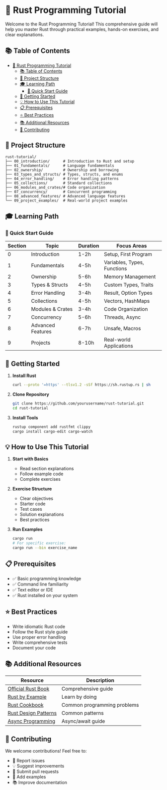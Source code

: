 # 🦀 Rust Programming Tutorial

Welcome to the Rust Programming Tutorial! This comprehensive guide will help you master Rust through practical examples, hands-on exercises, and clear explanations.

## 📚 Table of Contents

- [🦀 Rust Programming Tutorial](#-rust-programming-tutorial)
  - [📚 Table of Contents](#-table-of-contents)
  - [📁 Project Structure](#-project-structure)
  - [🎓 Learning Path](#-learning-path)
    - [📌 Quick Start Guide](#-quick-start-guide)
  - [🚀 Getting Started](#-getting-started)
  - [💡 How to Use This Tutorial](#-how-to-use-this-tutorial)
  - [📋 Prerequisites](#-prerequisites)
  - [⭐ Best Practices](#-best-practices)
  - [📚 Additional Resources](#-additional-resources)
  - [🤝 Contributing](#-contributing)

## 📁 Project Structure

```
rust-tutorial/
├── 00_introduction/      # Introduction to Rust and setup
├── 01_fundamentals/      # Language fundamentals
├── 02_ownership/         # Ownership and borrowing
├── 03_types_and_structs/ # Types, structs, and enums
├── 04_error_handling/    # Error handling patterns
├── 05_collections/       # Standard collections
├── 06_modules_and_crates/# Code organization
├── 07_concurrency/       # Concurrent programming
├── 08_advanced_features/ # Advanced language features
└── 09_project_examples/  # Real-world project examples
```

## 🎓 Learning Path

### 📌 Quick Start Guide

| Section | Topic | Duration | Focus Areas |
|---------|-------|----------|-------------|
| 0 | Introduction | 1-2h | Setup, First Program |
| 1 | Fundamentals | 4-5h | Variables, Types, Functions |
| 2 | Ownership | 5-6h | Memory Management |
| 3 | Types & Structs | 4-5h | Custom Types, Traits |
| 4 | Error Handling | 3-4h | Result, Option Types |
| 5 | Collections | 4-5h | Vectors, HashMaps |
| 6 | Modules & Crates | 3-4h | Code Organization |
| 7 | Concurrency | 5-6h | Threads, Async |
| 8 | Advanced Features | 6-7h | Unsafe, Macros |
| 9 | Projects | 8-10h | Real-world Applications |

## 🚀 Getting Started

1. **Install Rust**
   ```bash
   curl --proto '=https' --tlsv1.2 -sSf https://sh.rustup.rs | sh
   ```

2. **Clone Repository**
   ```bash
   git clone https://github.com/yourusername/rust-tutorial.git
   cd rust-tutorial
   ```

3. **Install Tools**
   ```bash
   rustup component add rustfmt clippy
   cargo install cargo-edit cargo-watch
   ```

## 💡 How to Use This Tutorial

1. **Start with Basics**
   - Read section explanations
   - Follow example code
   - Complete exercises

2. **Exercise Structure**
   - Clear objectives
   - Starter code
   - Test cases
   - Solution explanations
   - Best practices

3. **Run Examples**
   ```bash
   cargo run
   # For specific exercise:
   cargo run --bin exercise_name
   ```

## 📋 Prerequisites

- ✅ Basic programming knowledge
- ✅ Command line familiarity
- ✅ Text editor or IDE
- ✅ Rust installed on your system

## ⭐ Best Practices

- Write idiomatic Rust code
- Follow the Rust style guide
- Use proper error handling
- Write comprehensive tests
- Document your code

## 📚 Additional Resources

| Resource | Description |
|----------|-------------|
| [Official Rust Book](https://doc.rust-lang.org/book/) | Comprehensive guide |
| [Rust by Example](https://doc.rust-lang.org/rust-by-example/) | Learn by doing |
| [Rust Cookbook](https://rust-lang-nursery.github.io/rust-cookbook/) | Common programming problems |
| [Rust Design Patterns](https://rust-unofficial.github.io/patterns/) | Common patterns |
| [Async Programming](https://rust-lang.github.io/async-book/) | Async/await guide |

## 🤝 Contributing

We welcome contributions! Feel free to:

- 🐛 Report issues
- 💡 Suggest improvements
- 🔧 Submit pull requests
- 📝 Add examples
- 📚 Improve documentation
